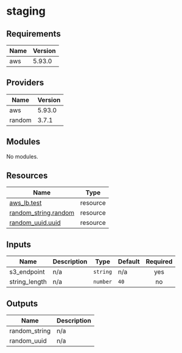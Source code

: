 # staging

<!-- BEGIN_TF_DOCS -->
## Requirements

| Name | Version |
|------|---------|
| aws | 5.93.0 |

## Providers

| Name | Version |
|------|---------|
| aws | 5.93.0 |
| random | 3.7.1 |

## Modules

No modules.

## Resources

| Name | Type |
|------|------|
| [aws_lb.test](https://registry.terraform.io/providers/hashicorp/aws/5.93.0/docs/resources/lb) | resource |
| [random_string.random](https://registry.terraform.io/providers/hashicorp/random/latest/docs/resources/string) | resource |
| [random_uuid.uuid](https://registry.terraform.io/providers/hashicorp/random/latest/docs/resources/uuid) | resource |

## Inputs

| Name | Description | Type | Default | Required |
|------|-------------|------|---------|:--------:|
| s3\_endpoint | n/a | `string` | n/a | yes |
| string\_length | n/a | `number` | `40` | no |

## Outputs

| Name | Description |
|------|-------------|
| random\_string | n/a |
| random\_uuid | n/a |
<!-- END_TF_DOCS -->
